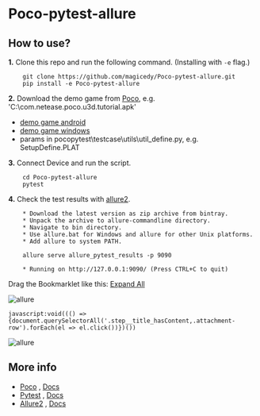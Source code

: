 # Poco-pytest-allure



How to use?
-----------

**1.** Clone this repo and run the following command. (Installing with ``-e`` flag.)

```
    git clone https://github.com/magicedy/Poco-pytest-allure.git
    pip install -e Poco-pytest-allure
```

**2.** Download the demo game from [Poco](https://poco.readthedocs.io/zh_CN/latest/source/doc/poco-example/index.html), e.g. 'C:\com.netease.poco.u3d.tutorial.apk'
-  [demo game android](http://top.gdl.netease.com/poco-res/poco-demo-unity-game-android.zip)
-  [demo game windows](http://top.gdl.netease.com/poco-res/poco-demo-unity-game-win.zip)
-  params in pocopytest\testcase\utils\util_define.py, e.g. SetupDefine.PLAT

**3.** Connect Device and run the script.
```
    cd Poco-pytest-allure
    pytest
```

**4.** Check the test results with [allure2](https://github.com/allure-framework/allure2/releases).

```
    * Download the latest version as zip archive from bintray.
    * Unpack the archive to allure-commandline directory.
    * Navigate to bin directory.
    * Use allure.bat for Windows and allure for other Unix platforms.
    * Add allure to system PATH.

    allure serve allure_pytest_results -p 9090
    
    * Running on http://127.0.0.1:9090/ (Press CTRL+C to quit)
```


Drag the Bookmarklet like this: 
<a href="javascript:void((() => {document.querySelectorAll('.step__title_hasContent,.attachment-row').forEach(el => el.click())})())">Expand All</a>

![allure](images/Bookmarklet.png)

```
javascript:void((() => {document.querySelectorAll('.step__title_hasContent,.attachment-row').forEach(el => el.click())})())
```
![allure](images/allure.gif)


More info
---------

- [Poco](https://github.com/AirtestProject/Poco) , [Docs](https://poco.readthedocs.io/en/latest/index.html)
- [Pytest](https://github.com/pytest-dev/pytest) , [Docs](https://docs.pytest.org/en/latest/contents.html)
- [Allure2](https://github.com/allure-framework/allure2/) , [Docs](https://docs.qameta.io/allure/#_about)

